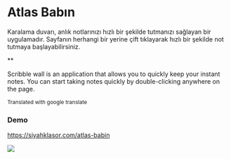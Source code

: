 # Atlas Babın
Karalama duvarı, anlık notlarınızı hızlı bir şekilde tutmanızı sağlayan bir uygulamadır. Sayfanın herhangi bir yerine çift tıklayarak hızlı bir şekilde not tutmaya başlayabilirsiniz. 

**

Scribble wall is an application that allows you to quickly keep your instant notes. You can start taking notes quickly by double-clicking anywhere on the page.
<div style="font-size:12px;">Translated with google translate</div>


### Demo
https://siyahklasor.com/atlas-babin

![](https://media-exp1.licdn.com/dms/image/C4D22AQHGRd42b0gtDg/feedshare-shrink_1280/0/1663528183569?e=1666224000&v=beta&t=LGeL3iIxDn3dYXkQaFOPZo1aJUhxtZD2YF1mJB4aONE)
